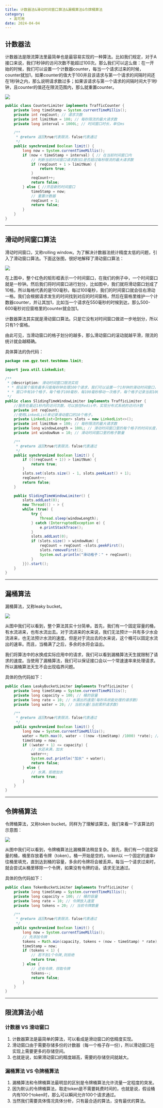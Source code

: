 ```yaml
---
title: 计数器法&滑动时间窗口算法&漏桶算法&令牌桶算法
category:
  - 高可用
date: 2024-04-04
---
```


<!-- more -->


## 计数器法

计数器法是限流算法里最简单也是最容易实现的一种算法。比如我们规定，对于A接口来说，我们1秒钟的访问次数不能超过100次。那么我们可以这么做：在一开始的时候，我们可以设置一个计数器counter，每当一个请求过来的时候，counter就加1，如果counter的值大于100并且该请求与第一个请求的间隔时间还在1秒钟之内，那么说明请求数过多；如果该请求与第一个请求的间隔时间大于1秒钟，且counter的值还在限流范围内，那么就重置counter。

![](https://studyimages.oss-cn-beijing.aliyuncs.com/img/Interview/202403/202404050142197.png)

```java
public class CounterLimiter implements TrafficCounter {
    private long timeStamp = System.currentTimeMillis();
    private int reqCount; // 请求次数
    private int limitNum = 100; // 每秒限流的最大请求数
    private long interval = 1000L; // 时间窗口时长，单位ms

    /**
     * @return 返回true代表限流，false代表通过
     */
    public synchronized Boolean limit() {
        long now = System.currentTimeMillis();
        if (now < timeStamp + interval) { // 在当前时间窗口内
            // 判断当前时间窗口请求数加1是否超过每秒限流的最大请求数
            if (reqCount + 1 > limitNum) {
                return true;
            }
            reqCount++;
            return false;
        } else { //开启新的时间窗口
            timeStamp = now;
            // 重置计数器
            reqCount = 1;
            return false;
        }
    }
}
```

---

## 滑动时间窗口算法

滑动时间窗口，又称rolling window。为了解决计数器法统计精度太低的问题，引入了滑动窗口算法。下面这张图，很好地解释了滑动窗口算法：

![](https://studyimages.oss-cn-beijing.aliyuncs.com/img/Interview/202403/202404050145464.png)

在上图中，整个红色的矩形框表示一个时间窗口，在我们的例子中，一个时间窗口就是一秒钟。然后我们将时间窗口进行划分，比如图中，我们就将滑动窗口划成了10格，所以每格代表的是100毫秒。每过100毫秒，我们的时间窗口就会往右滑动一格。我们会根据请求发生的时间找到对应的时间窗格，然后在窗格里维护一个计数器counter，并让其加1，比如当一个请求在550毫秒的时候到达，那么500-600毫秒对应窗格里的counter就会加1。

计数器算法其实就是滑动窗口算法。只是它没有对时间窗口做进一步地划分，所以只有1个窗格。

由此可见，当滑动窗口的格子划分的越多，那么滑动窗口的滚动就越平滑，限流的统计就会越精确。

具体算法的伪代码：

```java
package com.gyz.test.testdemo.limit;

import java.util.LinkedList;

/**
 * @description: 滑动时间窗口限流实现
 * * 假设某个服务最多只能每秒钟处理100个请求，我们可以设置一个1秒钟的滑动时间窗口，
 * * 窗口中有10个格子，每个格子100毫秒，每100毫秒移动一次格子，每个格子记录当前100毫秒内的请求次数
 */
public class SlidingTimeWindowLimiter implements TrafficLimiter {
    //服务在最近1秒内的访问次数，可以放在Redis中，实现分布式系统的访问计数
    private int reqCount;
    //使用LinkedList来记录滑动窗口的10个格子。
    private LinkedList<Integer> slots = new LinkedList<>();
    private int limitNum = 100; // 每秒限流的最大请求数
    private long windowLength = 100L; // 滑动时间窗口里的每个格子的时间长度，单位ms
    private int windowNum = 10; // 滑动时间窗口里的格子数量

    /**
     * @return 返回true代表限流，false代表通过
     */
    public synchronized Boolean limit() {
        if (((reqCount + 1)) > limitNum) {
            return true;
        }
        slots.set(slots.size() ‐ 1, slots.peekLast() + 1);
        reqCount++;
        return false;
    }

    public SlidingTimeWindowLimiter() {
        slots.addLast(0);
        new Thread(() ‐ > {
        while (true) {
            try {
                Thread.sleep(windowLength);
            } catch (InterruptedException e) {
                e.printStackTrace();
            }
            slots.addLast(0);
            if (slots.size() > windowNum) {
                reqCount = reqCount ‐slots.peekFirst();
                slots.removeFirst();
                System.out.println("滑动格子：" + reqCount);
            }
        }}).start();
    }
}
```

---

## 漏桶算法

漏桶算法，又称leaky bucket。

![](https://studyimages.oss-cn-beijing.aliyuncs.com/img/Interview/202403/202404050148259.png)

从图中我们可以看到，整个算法其实十分简单。首先，我们有一个固定容量的桶，有水流进来，也有水流出去。对于流进来的水来说，我们无法预计一共有多少水会流进来，也无法预计水流的速度。但是对于流出去的水来说，这个桶可以固定水流出的速率。而且，当桶满了之后，多余的水将会溢出。

我们将算法中的水换成实际应用中的请求，我们可以看到漏桶算法天生就限制了请求的速度。当使用了漏桶算法，我们可以保证接口会以一个常速速率来处理请求。所以漏桶算法天生不会出现临界问题。

具体的伪代码如下：

```java
public class LeakyBucketLimiter implements TrafficLimiter {
    private long timeStamp = System.currentTimeMillis();
    private long capacity = 100; // 桶的容量
    private long rate = 10; // 水漏出的速度(每秒系统能处理的请求数)
    private long water = 20; // 当前水量(当前累积请求数)

    /**
     * @return 返回true代表限流，false代表通过
     */
    public synchronized Boolean limit() {
        long now = System.currentTimeMillis();
        water = Math.max(0, water ‐ ((now ‐timeStamp) /1000) *rate); // 先执行漏水，计算剩余水量(计算剩余请求次数)
        timeStamp = now;
        if ((water + 1) <= capacity) {
            // 水还未满，加水
            water++;
            System.out.println("加水" + water);
            return false;
        } else {
            // 水满，拒绝加水
            return true;
        }
    }
}
```

---

## 令牌桶算法

令牌桶算法，又称token bucket。同样为了理解该算法，我们来看一下该算法的示意图：

![](https://studyimages.oss-cn-beijing.aliyuncs.com/img/Interview/202403/202404050150591.png)

从图中我们可以看到，令牌桶算法比漏桶算法稍显复杂。首先，我们有一个固定容量的桶，桶里存放着令牌（token）。桶一开始是空的，token以 一个固定的速率r往桶里填充，直到达到桶的容量，多余的令牌将会被丢弃。每当一个请求过来时，就会尝试从桶里移除一个令牌，如果没有令牌的话，请求无法通过。

具体的伪代码如下：

```java
public class TokenBucketLimiter implements TrafficLimiter {
    private long timeStamp = System.currentTimeMillis();
    private long capacity = 100; // 桶的容量
    private long rate = 10; // 令牌放入速度
    private long tokens = 20; // 当前令牌数量

    /**
     * @return 返回true代表限流，false代表通过
     */
    public synchronized Boolean limit() {
        long now = System.currentTimeMillis();
        // 先添加令牌
        tokens = Math.min(capacity, tokens + (now ‐ timeStamp) * rate);
        timeStamp = now;
        if (tokens < 1) {
            // 若不到1个令牌,则拒绝
            return true;
        } else {
            // 还有令牌，领取令牌
            tokens‐‐;
            return false;
        }
    }
}
```

---

## 限流算法小结

### 计数器 VS 滑动窗口

1. 计数器算法是最简单的算法，可以看成是滑动窗口的低精度实现。
2. 滑动窗口由于需要存储多份的计数器（每一个格子存一份），所以滑动窗口在实现上需要更多的存储空间。
3. 也就是说，如果滑动窗口的精度越高，需要的存储空间就越大。

### 漏桶算法 VS 令牌桶算法

1. 漏桶算法和令牌桶算法最明显的区别是令牌桶算法允许流量一定程度的突发。
2. 因为默认的令牌桶算法，取走token是不需要耗费时间的，也就是说，假设桶内有100个token时，那么可以瞬间允许100个请求通过。
3. 当然我们需要具体情况具体分析，只有最合适的算法，没有最优的算法。